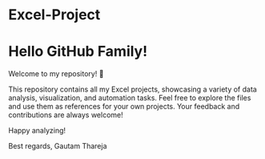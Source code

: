 # Excel-Project
# Hello GitHub Family!
Welcome to my repository! 🎉

This repository contains all my Excel projects, showcasing a variety of data analysis, visualization, and automation tasks. Feel free to explore the files and use them as references for your own projects. Your feedback and contributions are always welcome!

Happy analyzing!

Best regards,
Gautam Thareja
